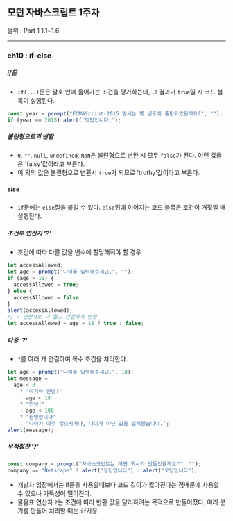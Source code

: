 ## 모던 자바스크립트 1주차

범위 : Part 1 1.1~1.6

---

### ch10 : if-else

##### if문

- <code>if(...)</code>문은 괄호 안에 들어가는 조건을 평가하는데, 그 결과가 <code>true</code>일 시 코드 블록이 실행된다.

```js
const year = prompt("ECMAScript-2015 명세는 몇 년도에 출판되었을까요?", "");
if (year == 2015) alert("정답입니다.");
```

##### 불린형으로의 변환

- <code>0</code>, <code>""</code>, <code>null</code>, <code>undefined</code>, <code>NaN</code>은 불린형으로 변환 시 모두 <code>false</code>가 된다. 이런 값들은 'falsy'값이라고 부른다.
- 이 외의 값은 불린형으로 변환시 <code>true</code>가 되므로 'truthy'값이라고 부른다.

##### else

- <code>if</code>문에는 <code>else</code>절을 붙일 수 있다. <code>else</code>뒤에 이어지는 코드 블록은 조건이 거짓일 때 실행된다.

##### 조건부 연산자 '?'

- 조건에 따라 다른 값을 변수에 할당해줘야 할 경우

```js
let accessAllowed;
let age = prompt("나이를 입력해주세요.", "");
if (age > 18) {
  accessAllowed = true;
} else {
  accessAllowed = false;
}
alert(accessAllowed);
// ? 연산자로 더 짧고 간결하게 변형
let accessAllowed = age > 18 ? true : false;
```

##### 다중 '?'

- <code>?</code>를 여러 개 연결하여 복수 조건을 처리한다.

```js
let age = prompt("나이를 입력해주세요.", 18);
let message =
  age < 3
    ? "아기야 안녕?"
    : age < 18
    ? "안녕!"
    : age < 100
    ? "환영합니다"
    : "나이가 아주 많으시거나, 나이가 아닌 값을 입력했습니다.";
alert(message);
```

##### 부적절한 '?'

```js
const company = prompt("자바스크립트는 어떤 회사가 만들었을까요?", "");
company == "Netscape" ? alert("정답입니다") : alert("오답입니다");
```

- 개발자 입장에서는 if문을 사용할때보다 코드 길이가 짧아진다는 점때문에 사용할 수 있으나 가독성이 떨어진다.
- 물음표 연산자 <code>?</code>는 조건에 따라 반환 값을 달리하려는 목적으로 만들어졌다. 여러 분기를 만들어 처리할 때는 <code>if</code>사용
